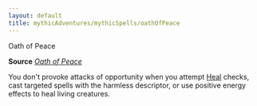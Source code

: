 ```yaml
---
layout: default
title: mythicAdventures/mythicSpells/oathOfPeace
---
```

Oath of Peace

**Source** [_Oath of Peace_](advanced/spells/oathOfPeace#_oath-of-peace)

You don't provoke attacks of opportunity when you attempt [Heal](skills/heal#_heal) checks, cast targeted spells with the harmless descriptor, or use positive energy effects to heal living creatures.

